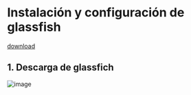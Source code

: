 # Instalación y configuración de glassfish

[download](https://javaee.github.io/glassfish/download)


## 1. Descarga de glassfich

![image](https://user-images.githubusercontent.com/31961588/181587724-e7b74531-e65b-4f02-8aa2-db4c6389aeb9.png)
